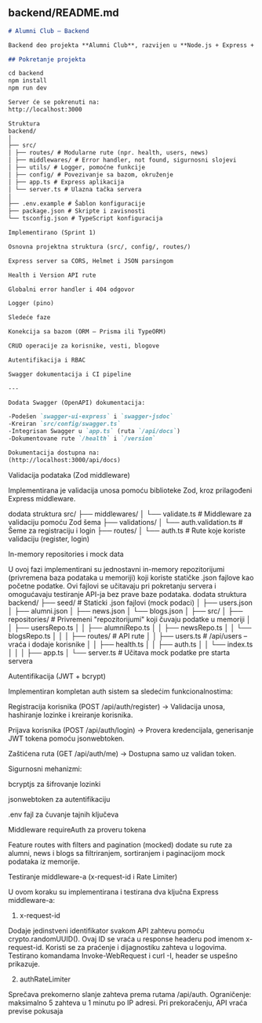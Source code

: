 ## **backend/README.md**

```markdown
# Alumni Club – Backend

Backend deo projekta **Alumni Club**, razvijen u **Node.js + Express + TypeScript**.

## Pokretanje projekta

cd backend
npm install
npm run dev

Server će se pokrenuti na:
http://localhost:3000

Struktura
backend/
│
├── src/
│ ├── routes/ # Modularne rute (npr. health, users, news)
│ ├── middlewares/ # Error handler, not found, sigurnosni slojevi
│ ├── utils/ # Logger, pomoćne funkcije
│ ├── config/ # Povezivanje sa bazom, okruženje
│ ├── app.ts # Express aplikacija
│ └── server.ts # Ulazna tačka servera
│
├── .env.example # Šablon konfiguracije
├── package.json # Skripte i zavisnosti
└── tsconfig.json # TypeScript konfiguracija

Implementirano (Sprint 1)

Osnovna projektna struktura (src/, config/, routes/)

Express server sa CORS, Helmet i JSON parsingom

Health i Version API rute

Globalni error handler i 404 odgovor

Logger (pino)

Sledeće faze

Konekcija sa bazom (ORM – Prisma ili TypeORM)

CRUD operacije za korisnike, vesti, blogove

Autentifikacija i RBAC

Swagger dokumentacija i CI pipeline

---

Dodata Swagger (OpenAPI) dokumentacija:

-Podešen `swagger-ui-express` i `swagger-jsdoc`
-Kreiran `src/config/swagger.ts`
-Integrisan Swagger u `app.ts` (ruta `/api/docs`)
-Dokumentovane rute `/health` i `/version`

Dokumentacija dostupna na:
(http://localhost:3000/api/docs)
```

Validacija podataka (Zod middleware)

Implementirana je validacija unosa pomoću biblioteke Zod, kroz prilagođeni Express middleware.

dodata struktura
src/
├── middlewares/
│ └── validate.ts # Middleware za validaciju pomoću Zod šema
├── validations/
│ └── auth.validation.ts # Šeme za registraciju i login
├── routes/
│ └── auth.ts # Rute koje koriste validaciju (register, login)

In-memory repositories i mock data

U ovoj fazi implementirani su jednostavni in-memory repozitorijumi (privremena baza podataka u memoriji) koji koriste statičke .json fajlove kao početne podatke.
Ovi fajlovi se učitavaju pri pokretanju servera i omogućavaju testiranje API-ja bez prave baze podataka.
dodata struktura
backend/
├── seed/ # Staticki .json fajlovi (mock podaci)
│ ├── users.json
│ ├── alumni.json
│ ├── news.json
│ └── blogs.json
│
├── src/
│ ├── repositories/ # Privremeni "repozitorijumi" koji čuvaju podatke u memoriji
│ │ ├── usersRepo.ts
│ │ ├── alumniRepo.ts
│ │ ├── newsRepo.ts
│ │ └── blogsRepo.ts
│ │
│ ├── routes/ # API rute
│ │ ├── users.ts # /api/users – vraća i dodaje korisnike
│ │ ├── health.ts
│ │ ├── auth.ts
│ │ └── index.ts
│ │
│ ├── app.ts
│ └── server.ts # Učitava mock podatke pre starta servera

Autentifikacija (JWT + bcrypt)

Implementiran kompletan auth sistem sa sledećim funkcionalnostima:

Registracija korisnika (POST /api/auth/register)
→ Validacija unosa, hashiranje lozinke i kreiranje korisnika.

Prijava korisnika (POST /api/auth/login)
→ Provera kredencijala, generisanje JWT tokena pomoću jsonwebtoken.

Zaštićena ruta (GET /api/auth/me)
→ Dostupna samo uz validan token.

Sigurnosni mehanizmi:

bcryptjs za šifrovanje lozinki

jsonwebtoken za autentifikaciju

.env fajl za čuvanje tajnih ključeva

Middleware requireAuth za proveru tokena

Feature routes with filters and pagination (mocked)
dodate su rute za alumni, news i blogs sa filtriranjem, sortiranjem i paginacijom mock podataka iz memorije.

Testiranje middleware-a (x-request-id i Rate Limiter)

U ovom koraku su implementirana i testirana dva ključna Express middleware-a:

1. x-request-id

Dodaje jedinstveni identifikator svakom API zahtevu pomoću crypto.randomUUID().
Ovaj ID se vraća u response headeru pod imenom x-request-id.
Koristi se za praćenje i dijagnostiku zahteva u logovima.
Testirano komandama Invoke-WebRequest i curl -I, header se uspešno prikazuje.

2. authRateLimiter

Sprečava prekomerno slanje zahteva prema rutama /api/auth.
Ograničenje: maksimalno 5 zahteva u 1 minutu po IP adresi.
Pri prekoračenju, API vraća previse pokusaja
